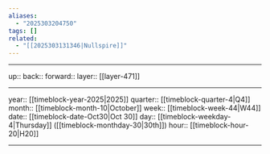 ```yaml
---
aliases:
  - "2025303204750"
tags: []
related:
  - "[[2025303131346|Nullspire]]"
---
```




***

up:: 
back:: 
forward:: 
layer:: [[layer-471]]

***

year:: [[timeblock-year-2025|2025]]
quarter:: [[timeblock-quarter-4|Q4]]
month:: [[timeblock-month-10|October]]
week:: [[timeblock-week-44|W44]]
date:: [[timeblock-date-Oct30|Oct 30]]
day:: [[timeblock-weekday-4|Thursday]] ([[timeblock-monthday-30|30th]])
hour:: [[timeblock-hour-20|H20]]

***
